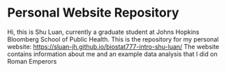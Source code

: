 # Personal Website Repository

Hi, this is Shu Luan, currently a graduate student at Johns Hopkins Bloomberg School of Public Health.
This is the repository for my personal website: https://sluan-jh.github.io/biostat777-intro-shu-luan/
The website contains information about me and an example data analysis that I did on Roman Emperors
